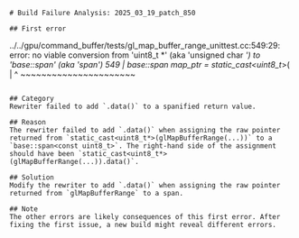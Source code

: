 ```
# Build Failure Analysis: 2025_03_19_patch_850

## First error

```
../../gpu/command_buffer/tests/gl_map_buffer_range_unittest.cc:549:29: error: no viable conversion from 'uint8_t *' (aka 'unsigned char *') to 'base::span<const uint8_t>' (aka 'span<const unsigned char>')
  549 |   base::span<const uint8_t> map_ptr = static_cast<uint8_t*>(
      |                             ^         ~~~~~~~~~~~~~~~~~~~~~~

```

## Category
Rewriter failed to add `.data()` to a spanified return value.

## Reason
The rewriter failed to add `.data()` when assigning the raw pointer returned from `static_cast<uint8_t*>(glMapBufferRange(...))` to a `base::span<const uint8_t>`. The right-hand side of the assignment should have been `static_cast<uint8_t*>(glMapBufferRange(...)).data()`.

## Solution
Modify the rewriter to add `.data()` when assigning the raw pointer returned from `glMapBufferRange` to a span.

## Note
The other errors are likely consequences of this first error. After fixing the first issue, a new build might reveal different errors.
